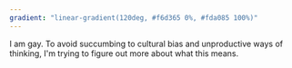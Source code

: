 ```yaml
---
gradient: "linear-gradient(120deg, #f6d365 0%, #fda085 100%)"
---
```


I am gay. To avoid succumbing to cultural bias and unproductive ways of thinking, I'm trying to figure out more about what this means.
